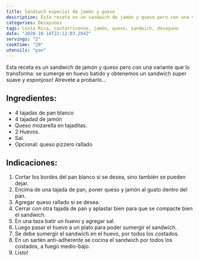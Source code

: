 ```yaml
---
title: Sándiwch especial de jamón y queso
description: Esta receta es un sandwich de jamón y queso pero con una variante que lo transforma!
categories: Desayunos
tags: Costa Rica, costarricense, jamón, queso, sandwich, desayuno
date: "2020-10-14T22:12:03.284Z"
servings: "2"
cooktime: "20"
utensils: "pan"
---
```

Esta receta es un sandwich de jamón y queso pero con una variante que lo transforma: se sumerge en huevo batido y obtenemos un sandwich super suave y esponjoso! Atrevete a probarlo...

## Ingredientes:

- 4 tajadas de pan blanco
- 4 tajadad de jamón
- Queso mozarella en tajaditas.
- 2 Huevos.
- Sal.
- Opcional: queso pizzero rallado

## Indicaciones:

1. Cortar los bordes del pan blanco si se desea, sino también se pueden dejar.
2. Encima de una tajada de pan, poner queso y jamón al gusto dentro del pan.
3. Agregar queso rallado si se desea.
4. Cerrar con otra tajada de pan y aplastar bien para que se compacte bien el sandwich.
5. En una taza batir un huevo y agregar sal.
6. Luego pasar el huevo a un plato para poder sumergir el sandwich.
7. Se debe sumergir el sandwich en el huevo, por todos los costados.
8. En un sartén anti-adherente se cocina el sandwich por todos los costados, a fuego medio-bajo.
9. Listo!